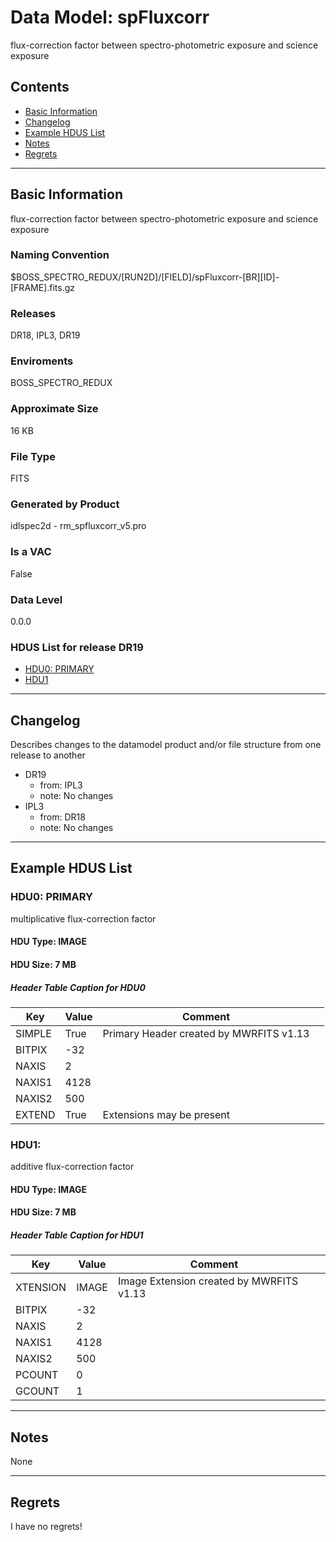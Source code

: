 # Data Model: spFluxcorr


flux-correction factor between spectro-photometric exposure and science exposure


## Contents
- [Basic Information](#basic-information)
- [Changelog](#changelog)
- [Example HDUS List](#example-hdus-list)
- [Notes](#notes)
- [Regrets](#regrets)
---

## Basic Information
flux-correction factor between spectro-photometric exposure and science exposure

### Naming Convention
$BOSS_SPECTRO_REDUX/[RUN2D]/[FIELD]/spFluxcorr-[BR][ID]-[FRAME].fits.gz

### Releases
DR18, IPL3, DR19

### Enviroments
BOSS_SPECTRO_REDUX

### Approximate Size
16 KB

### File Type
FITS

### Generated by Product
idlspec2d - rm_spfluxcorr_v5.pro

### Is a VAC
False

### Data Level
0.0.0

### HDUS List for release DR19
  - [HDU0: PRIMARY](#hdu0-primary)
  - [HDU1](#hdu1)

---

## Changelog
Describes changes to the datamodel product and/or file structure from one release to another
 - DR19
   - from: IPL3
   - note: No changes
 - IPL3
   - from: DR18
   - note: No changes

---
## Example HDUS List

### HDU0: PRIMARY
multiplicative flux-correction factor

#### HDU Type: IMAGE
#### HDU Size:  7 MB

##### Header Table Caption for HDU0
Key | Value | Comment | |
| --- | --- | --- | --- |
| SIMPLE | True | Primary Header created by MWRFITS v1.13 |
| BITPIX | -32 |  |
| NAXIS | 2 |  |
| NAXIS1 | 4128 |  |
| NAXIS2 | 500 |  |
| EXTEND | True | Extensions may be present |



### HDU1: 
additive flux-correction factor

#### HDU Type: IMAGE
#### HDU Size:  7 MB

##### Header Table Caption for HDU1
Key | Value | Comment | |
| --- | --- | --- | --- |
| XTENSION | IMAGE | Image Extension created by MWRFITS v1.13 |
| BITPIX | -32 |  |
| NAXIS | 2 |  |
| NAXIS1 | 4128 |  |
| NAXIS2 | 500 |  |
| PCOUNT | 0 |  |
| GCOUNT | 1 |  |



---
## Notes
None

---
## Regrets
I have no regrets!